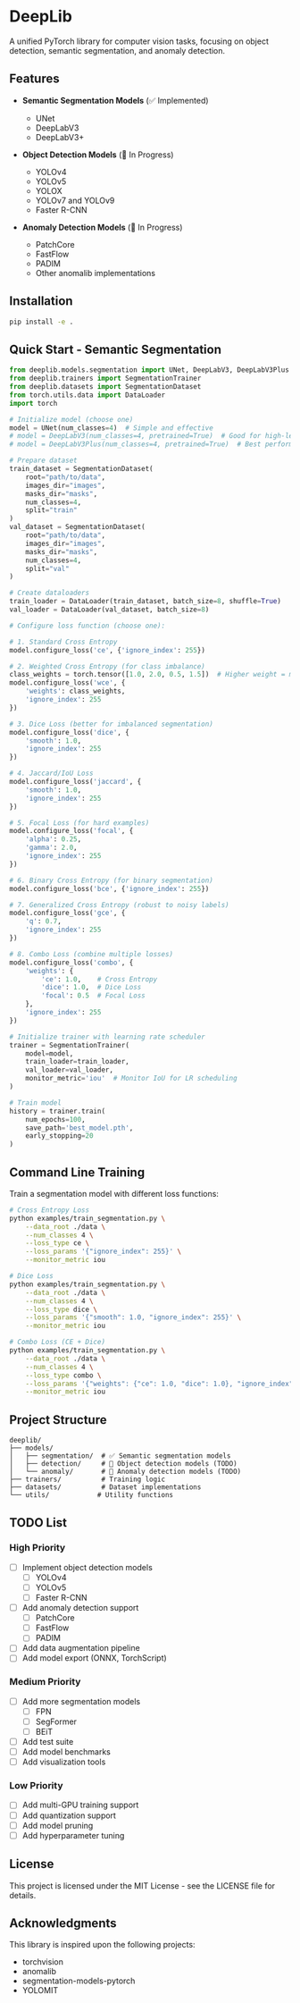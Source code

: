 # DeepLib

A unified PyTorch library for computer vision tasks, focusing on object detection, semantic segmentation, and anomaly detection.

## Features

- **Semantic Segmentation Models** (✅ Implemented)
  - UNet
  - DeepLabV3
  - DeepLabV3+

- **Object Detection Models** (🚧 In Progress)
  - YOLOv4
  - YOLOv5
  - YOLOX
  - YOLOv7 and YOLOv9
  - Faster R-CNN

- **Anomaly Detection Models** (🚧 In Progress)
  - PatchCore
  - FastFlow
  - PADIM
  - Other anomalib implementations

## Installation

```bash
pip install -e .
```

## Quick Start - Semantic Segmentation

```python
from deeplib.models.segmentation import UNet, DeepLabV3, DeepLabV3Plus
from deeplib.trainers import SegmentationTrainer
from deeplib.datasets import SegmentationDataset
from torch.utils.data import DataLoader
import torch

# Initialize model (choose one)
model = UNet(num_classes=4)  # Simple and effective
# model = DeepLabV3(num_classes=4, pretrained=True)  # Good for high-level features
# model = DeepLabV3Plus(num_classes=4, pretrained=True)  # Best performance, slower

# Prepare dataset
train_dataset = SegmentationDataset(
    root="path/to/data",
    images_dir="images",
    masks_dir="masks",
    num_classes=4,
    split="train"
)
val_dataset = SegmentationDataset(
    root="path/to/data",
    images_dir="images",
    masks_dir="masks",
    num_classes=4,
    split="val"
)

# Create dataloaders
train_loader = DataLoader(train_dataset, batch_size=8, shuffle=True)
val_loader = DataLoader(val_dataset, batch_size=8)

# Configure loss function (choose one):

# 1. Standard Cross Entropy
model.configure_loss('ce', {'ignore_index': 255})

# 2. Weighted Cross Entropy (for class imbalance)
class_weights = torch.tensor([1.0, 2.0, 0.5, 1.5])  # Higher weight = more importance
model.configure_loss('wce', {
    'weights': class_weights,
    'ignore_index': 255
})

# 3. Dice Loss (better for imbalanced segmentation)
model.configure_loss('dice', {
    'smooth': 1.0,
    'ignore_index': 255
})

# 4. Jaccard/IoU Loss
model.configure_loss('jaccard', {
    'smooth': 1.0,
    'ignore_index': 255
})

# 5. Focal Loss (for hard examples)
model.configure_loss('focal', {
    'alpha': 0.25,
    'gamma': 2.0,
    'ignore_index': 255
})

# 6. Binary Cross Entropy (for binary segmentation)
model.configure_loss('bce', {'ignore_index': 255})

# 7. Generalized Cross Entropy (robust to noisy labels)
model.configure_loss('gce', {
    'q': 0.7,
    'ignore_index': 255
})

# 8. Combo Loss (combine multiple losses)
model.configure_loss('combo', {
    'weights': {
        'ce': 1.0,    # Cross Entropy
        'dice': 1.0,  # Dice Loss
        'focal': 0.5  # Focal Loss
    },
    'ignore_index': 255
})

# Initialize trainer with learning rate scheduler
trainer = SegmentationTrainer(
    model=model,
    train_loader=train_loader,
    val_loader=val_loader,
    monitor_metric='iou'  # Monitor IoU for LR scheduling
)

# Train model
history = trainer.train(
    num_epochs=100,
    save_path='best_model.pth',
    early_stopping=20
)
```

## Command Line Training

Train a segmentation model with different loss functions:
```bash
# Cross Entropy Loss
python examples/train_segmentation.py \
    --data_root ./data \
    --num_classes 4 \
    --loss_type ce \
    --loss_params '{"ignore_index": 255}' \
    --monitor_metric iou

# Dice Loss
python examples/train_segmentation.py \
    --data_root ./data \
    --num_classes 4 \
    --loss_type dice \
    --loss_params '{"smooth": 1.0, "ignore_index": 255}' \
    --monitor_metric iou

# Combo Loss (CE + Dice)
python examples/train_segmentation.py \
    --data_root ./data \
    --num_classes 4 \
    --loss_type combo \
    --loss_params '{"weights": {"ce": 1.0, "dice": 1.0}, "ignore_index": 255}' \
    --monitor_metric iou
```

## Project Structure

```
deeplib/
├── models/
│   ├── segmentation/  # ✅ Semantic segmentation models
│   ├── detection/     # 🚧 Object detection models (TODO)
│   └── anomaly/       # 🚧 Anomaly detection models (TODO)
├── trainers/          # Training logic
├── datasets/          # Dataset implementations
└── utils/            # Utility functions
```

## TODO List

### High Priority
- [ ] Implement object detection models
  - [ ] YOLOv4
  - [ ] YOLOv5
  - [ ] Faster R-CNN
- [ ] Add anomaly detection support
  - [ ] PatchCore
  - [ ] FastFlow
  - [ ] PADIM
- [ ] Add data augmentation pipeline
- [ ] Add model export (ONNX, TorchScript)

### Medium Priority
- [ ] Add more segmentation models
  - [ ] FPN
  - [ ] SegFormer
  - [ ] BEiT
- [ ] Add test suite
- [ ] Add model benchmarks
- [ ] Add visualization tools

### Low Priority
- [ ] Add multi-GPU training support
- [ ] Add quantization support
- [ ] Add model pruning
- [ ] Add hyperparameter tuning

## License

This project is licensed under the MIT License - see the LICENSE file for details.

## Acknowledgments

This library is inspired upon the following projects:
- torchvision
- anomalib
- segmentation-models-pytorch
- YOLOMIT

